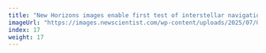 ```yaml
---
title: "New Horizons images enable first test of interstellar navigation"
imageUrl: "https://images.newscientist.com/wp-content/uploads/2025/07/02154153/SEI_257622793.jpg?width=788"
index: 17
weight: 17
---
```

